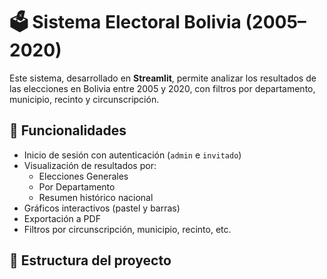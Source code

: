 # 🗳️ Sistema Electoral Bolivia (2005–2020)

Este sistema, desarrollado en **Streamlit**, permite analizar los resultados de las elecciones en Bolivia entre 2005 y 2020, con filtros por departamento, municipio, recinto y circunscripción.

## 🎯 Funcionalidades

- Inicio de sesión con autenticación (`admin` e `invitado`)
- Visualización de resultados por:
  - Elecciones Generales
  - Por Departamento
  - Resumen histórico nacional
- Gráficos interactivos (pastel y barras)
- Exportación a PDF
- Filtros por circunscripción, municipio, recinto, etc.

## 🧩 Estructura del proyecto

